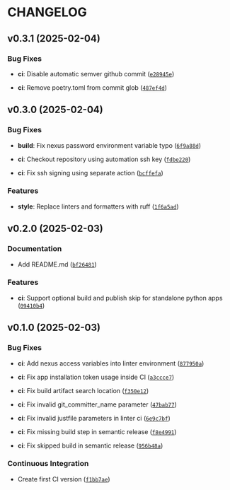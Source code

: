 # CHANGELOG


## v0.3.1 (2025-02-04)

### Bug Fixes

- **ci**: Disable automatic semver github commit
  ([`e28945e`](https://github.com/Diatonika/baikal-template/commit/e28945efcabaf1ecc42a5e3015bf42256feb931f))

- **ci**: Remove poetry.toml from commit glob
  ([`487ef4d`](https://github.com/Diatonika/baikal-template/commit/487ef4d420d654fe660e36b720119893e5c4596e))


## v0.3.0 (2025-02-04)

### Bug Fixes

- **build**: Fix nexus password environment variable typo
  ([`6f9a88d`](https://github.com/Diatonika/baikal-template/commit/6f9a88d8fef38542ba9c4a5fbd3b2db08ed4fdc5))

- **ci**: Checkout repository using automation ssh key
  ([`fdbe220`](https://github.com/Diatonika/baikal-template/commit/fdbe220c3c6822137c651c055a1a2e4cfd85eaab))

- **ci**: Fix ssh signing using separate action
  ([`bcffefa`](https://github.com/Diatonika/baikal-template/commit/bcffefadb51b2f170590b6cb5770121e059d294d))

### Features

- **style**: Replace linters and formatters with ruff
  ([`1f6a5ad`](https://github.com/Diatonika/baikal-template/commit/1f6a5ad4a7de7c1c3f654073f713127bccc32ed8))


## v0.2.0 (2025-02-03)

### Documentation

- Add README.md
  ([`bf26481`](https://github.com/Diatonika/baikal-template/commit/bf2648131883ce278e3117faf825d4ddf056cd09))

### Features

- **ci**: Support optional build and publish skip for standalone python apps
  ([`09410b4`](https://github.com/Diatonika/baikal-template/commit/09410b41f81abffc9719615a417bd443779e64eb))


## v0.1.0 (2025-02-03)

### Bug Fixes

- **ci**: Add nexus access variables into linter environment
  ([`877950a`](https://github.com/Diatonika/baikal-template/commit/877950ae55489af31a8e56936e59033a63b7c141))

- **ci**: Fix app installation token usage inside CI
  ([`a3ccce7`](https://github.com/Diatonika/baikal-template/commit/a3ccce7cc1dd4dbf7ec61e5fb2d87d24e59962b5))

- **ci**: Fix build artifact search location
  ([`f350e12`](https://github.com/Diatonika/baikal-template/commit/f350e12e0b611216d1a68ee1997a04073c5a20f0))

- **ci**: Fix invalid git_committer_name parameter
  ([`47bab77`](https://github.com/Diatonika/baikal-template/commit/47bab774bffd141520580896cf9a099fcdd6d0e9))

- **ci**: Fix invalid justfile parameters in linter ci
  ([`6e9c7bf`](https://github.com/Diatonika/baikal-template/commit/6e9c7bf37303e389cf30637a31c5c76f9b5ecc8c))

- **ci**: Fix missing build step in semantic release
  ([`f8e4991`](https://github.com/Diatonika/baikal-template/commit/f8e49915e13ba4df7b121db83db228a997733a0f))

- **ci**: Fix skipped build in semantic release
  ([`956b48a`](https://github.com/Diatonika/baikal-template/commit/956b48a17ef7da1548ecd38410530a2334fe4682))

### Continuous Integration

- Create first CI version
  ([`f1bb7ae`](https://github.com/Diatonika/baikal-template/commit/f1bb7aeb549360ce038b516c2fdbcd51b2312fa2))
